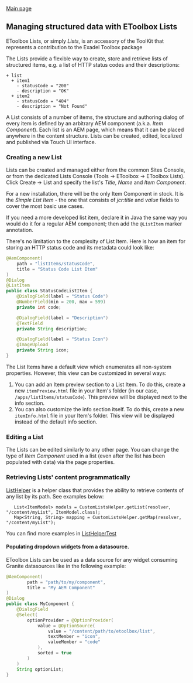 [Main page](../../README.md)

## Managing structured data with EToolbox Lists

EToolbox Lists, or simply *Lists*, is an accessory of the ToolKit that represents a contribution to the Exadel Toolbox package

The Lists provide a flexible way to create, store and retrieve lists of structured items, e.g. a list of HTTP status codes and their descriptions:
```
+ list
  + item1
    - statusCode = "200"
    - description = "OK"
  + item2
    - statusCode = "404"
    - description = "Not Found"
```

A List consists of a number of items, the structure and authoring dialog of every item is defined by an arbitrary AEM component (a.k.a. *Item Component*).
Each list is an AEM page, which means that it can be placed anywhere in the content structure. Lists can be created, edited, localized and published via Touch UI interface.

### Creating a new List

Lists can be created and managed either from the common Sites Console, or from the dedicated Lists Console (Tools -> EToolbox -> EToolbox Lists). Click Create -> List and specify the list's *Title*, *Name* and *Item Component*.

For a new installation, there will be the only Item Component in stock. It is the *Simple List Item* - the one that consists of *jcr:title* and *value* fields to cover the most basic use cases.

If you need a more developed list item, declare it in Java the same way you would do it for a regular AEM component; then add the `@ListItem` marker annotation.

There's no limitation to the complexity of List Item. Here is how an item for storing an HTTP status code and its metadata could look like:

```java
@AemComponent(
    path = "listItems/statusCode",
    title = "Status Code List Item"
)
@Dialog
@ListItem
public class StatusCodeListItem {
    @DialogField(label = "Status Code")
    @NumberField(min = 200, max = 599)
    private int code;

    @DialogField(label = "Description")
    @TextField
    private String description;

    @DialogField(label = "Status Icon")
    @ImageUpload
    private String icon;
}
```
The List Items have a default view which enumerates all non-system properties. However, this view can be customized in several ways:
1) You can add an Item preview section to a List Item. To do this, create a new `itemPreview.html` file in your Item's folder (in our case, `/apps/listItems/statusCode`). This preview will be displayed next to the info section.
2) You can also customize the info section itself. To do this, create a new `itemInfo.html` file in your Item's folder. This view will be displayed instead of the default info section.

### Editing a List

The Lists can be edited similarly to any other page. You can change the type of *Item Component* used in a list (even after the list has been populated with data) via the page properties.

### Retrieving Lists' content programmatically

[ListHelper]() is a helper class that provides the ability to retrieve contents of any list by its path. See examples below:
```
   List<ItemModel> models = CustomListsHelper.getList(resolver, "/content/myList", ItemModel.class);
   Map<String, String> mapping = CustomListsHelper.getMap(resolver, "/content/myList");
```
You can find more examples in [ListHelperTest](../../core/src/test/java/com/exadel/aem/toolkit/core/lists/utils/ListHelperTest.java)

#### Populating dropdown widgets from a datasource.
EToolbox Lists can be used as a data source for any widget consuming Granite datasources like in the following example:

```java
@AemComponent(
        path = "path/to/my/component",
        title = "My AEM Component"
)
@Dialog
public class MyComponent {
    @DialogField
    @Select(
        optionProvider = @OptionProvider(
            value = @OptionSource(
                value = "/content/path/to/etoolbox/list",
                textMember = "icon",
                valueMember = "code"
            ),
            sorted = true
        )
    )
    String optionList;
}
```

